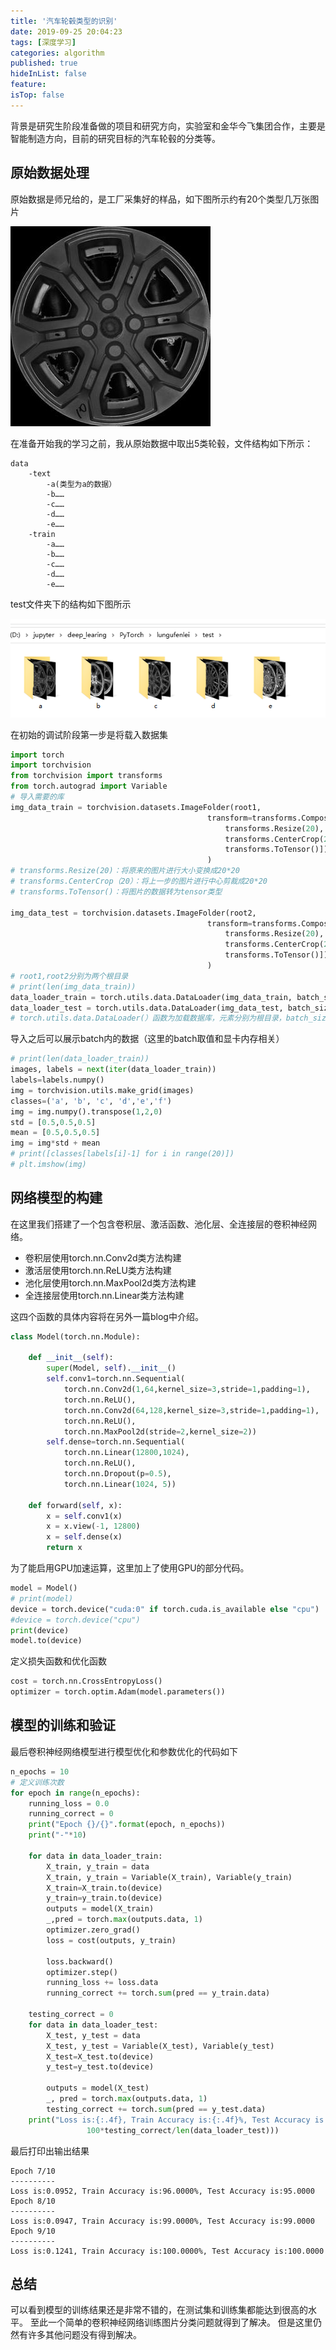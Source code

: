 ```yaml
---
title: '汽车轮毂类型的识别'
date: 2019-09-25 20:04:23
tags: [深度学习]
categories: algorithm
published: true
hideInList: false
feature: 
isTop: false
---
```

背景是研究生阶段准备做的项目和研究方向，实验室和金华今飞集团合作，主要是智能制造方向，目前的研究目标的汽车轮毂的分类等。

## 原始数据处理

原始数据是师兄给的，是工厂采集好的样品，如下图所示约有20个类型几万张图片

![轮毂示例.jpg](汽车轮毂类型的识别/12761545-190621-041525-0874-022-A01-20220410215241109.jpg)

在准备开始我的学习之前，我从原始数据中取出5类轮毂，文件结构如下所示：

<!-- more -->

```
data
    -text
        -a(类型为a的数据）
        -b……
        -c……
        -d……
        -e……
    -train
        -a……
        -b……
        -c……
        -d……
        -e……
```

test文件夹下的结构如下图所示

![示例2](汽车轮毂类型的识别/image-20220410215243682.png)

在初始的调试阶段第一步是将载入数据集

```python
import torch
import torchvision
from torchvision import transforms
from torch.autograd import Variable
# 导入需要的库
img_data_train = torchvision.datasets.ImageFolder(root1,
                                            transform=transforms.Compose([
                                                transforms.Resize(20),
                                                transforms.CenterCrop(20),
                                                transforms.ToTensor()])
                                            )
# transforms.Resize(20)：将原来的图片进行大小变换成20*20
# transforms.CenterCrop（20）：将上一步的图片进行中心剪裁成20*20
# transforms.ToTensor()：将图片的数据转为tensor类型

img_data_test = torchvision.datasets.ImageFolder(root2,
                                            transform=transforms.Compose([
                                                transforms.Resize(20),
                                                transforms.CenterCrop(20),
                                                transforms.ToTensor()])
                                            )
# root1,root2分别为两个根目录
# print(len(img_data_train))
data_loader_train = torch.utils.data.DataLoader(img_data_train, batch_size=1,shuffle=True)
data_loader_test = torch.utils.data.DataLoader(img_data_test, batch_size=1,shuffle=True)
# torch.utils.data.DataLoader(）函数为加载数据库，元素分别为根目录，batch_size shuffle
```

导入之后可以展示batch内的数据（这里的batch取值和显卡内存相关）

```python
# print(len(data_loader_train))
images, labels = next(iter(data_loader_train))
labels=labels.numpy()
img = torchvision.utils.make_grid(images)
classes=('a', 'b', 'c', 'd','e','f')
img = img.numpy().transpose(1,2,0)
std = [0.5,0.5,0.5]
mean = [0.5,0.5,0.5]
img = img*std + mean
# print([classes[labels[i]-1] for i in range(20)])
# plt.imshow(img)
```

## 网络模型的构建

在这里我们搭建了一个包含卷积层、激活函数、池化层、全连接层的卷积神经网络。

* 卷积层使用torch.nn.Conv2d类方法构建
* 激活层使用torch.nn.ReLU类方法构建
* 池化层使用torch.nn.MaxPool2d类方法构建
* 全连接层使用torch.nn.Linear类方法构建

这四个函数的具体内容将在另外一篇blog中介绍。

```python
class Model(torch.nn.Module):
    
    def __init__(self):
        super(Model, self).__init__()
        self.conv1=torch.nn.Sequential(
            torch.nn.Conv2d(1,64,kernel_size=3,stride=1,padding=1),
            torch.nn.ReLU(),
            torch.nn.Conv2d(64,128,kernel_size=3,stride=1,padding=1),
            torch.nn.ReLU(),
            torch.nn.MaxPool2d(stride=2,kernel_size=2))
        self.dense=torch.nn.Sequential(
            torch.nn.Linear(12800,1024),
            torch.nn.ReLU(),
            torch.nn.Dropout(p=0.5),
            torch.nn.Linear(1024, 5))
        
    def forward(self, x):
        x = self.conv1(x)
        x = x.view(-1, 12800)
        x = self.dense(x)
        return x
```

为了能启用GPU加速运算，这里加上了使用GPU的部分代码。

```python
model = Model()
# print(model)
device = torch.device("cuda:0" if torch.cuda.is_available else "cpu")
#device = torch.device("cpu")
print(device)
model.to(device)
```

定义损失函数和优化函数

```python
cost = torch.nn.CrossEntropyLoss()
optimizer = torch.optim.Adam(model.parameters())
```

## 模型的训练和验证

最后卷积神经网络模型进行模型优化和参数优化的代码如下

```python
n_epochs = 10
# 定义训练次数
for epoch in range(n_epochs):
    running_loss = 0.0
    running_correct = 0
    print("Epoch {}/{}".format(epoch, n_epochs))
    print("-"*10)
    
    for data in data_loader_train:
        X_train, y_train = data
        X_train, y_train = Variable(X_train), Variable(y_train)
        X_train=X_train.to(device)
        y_train=y_train.to(device)
        outputs = model(X_train)
        _,pred = torch.max(outputs.data, 1)
        optimizer.zero_grad()
        loss = cost(outputs, y_train)
        
        loss.backward()
        optimizer.step()     
        running_loss += loss.data
        running_correct += torch.sum(pred == y_train.data)

    testing_correct = 0    
    for data in data_loader_test:
        X_test, y_test = data
        X_test, y_test = Variable(X_test), Variable(y_test)
        X_test=X_test.to(device)
        y_test=y_test.to(device)
        
        outputs = model(X_test)
        _, pred = torch.max(outputs.data, 1)
        testing_correct += torch.sum(pred == y_test.data)
    print("Loss is:{:.4f}, Train Accuracy is:{:.4f}%, Test Accuracy is:{:.4f}%".format(running_loss/len(data_loader_train),100*running_correct/len(data_loader_train),
                 100*testing_correct/len(data_loader_test)))
```

最后打印出输出结果

```
Epoch 7/10
----------
Loss is:0.0952, Train Accuracy is:96.0000%, Test Accuracy is:95.0000
Epoch 8/10
----------
Loss is:0.0947, Train Accuracy is:99.0000%, Test Accuracy is:99.0000
Epoch 9/10
----------
Loss is:0.1241, Train Accuracy is:100.0000%, Test Accuracy is:100.0000
```

## 总结

可以看到模型的训练结果还是非常不错的，在测试集和训练集都能达到很高的水平。
至此一个简单的卷积神经网络训练图片分类问题就得到了解决。
但是这里仍然有许多其他问题没有得到解决。